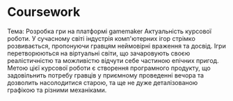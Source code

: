 # Coursework

Тема: Розробка гри на платформі gamemaker
Актуальність курсової роботи. У сучасному світі індустрія комп'ютерних ігор стрімко розвивається, пропонуючи гравцям неймовірні враження та досвід. Ігри перетворюються на віртуальні світи, що зачаровують своєю реалістичністю та можливістю відчути себе частиною епічних пригод.
Метою цієї курсової роботи є створення програмного продукту, що задовільнить потребу гравців у приємному проведенні вечора та дозволить насолодитися старою, та ще не дуже деталізованою графікою та різними механіками.
